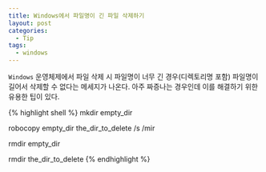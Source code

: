 ```yaml
---
title: Windows에서 파일명이 긴 파일 삭제하기
layout: post
categories:
  - Tip
tags:
  - windows
---
```


`Windows` 운영체제에서 파일 삭제 시 파일명이 너무 긴 경우(디렉토리명 포함) 파일명이 길어서 삭제할 수 없다는 메세지가 나온다.
아주 짜증나는 경우인데  이를 해결하기 위한 유용한 팁이 있다.

{% highlight shell %}
mkdir empty_dir

robocopy empty_dir the_dir_to_delete /s /mir

rmdir empty_dir

rmdir the_dir_to_delete
{% endhighlight %} 
